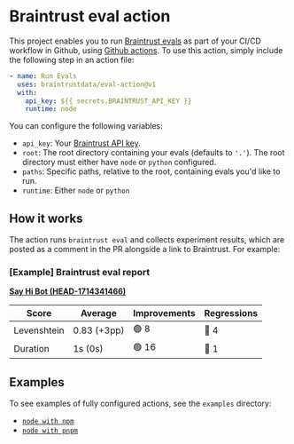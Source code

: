 # Braintrust eval action

This project enables you to run [Braintrust evals](braintrust.dev) as part of
your CI/CD workflow in Github, using
[Github actions](https://github.com/features/actions). To use this action,
simply include the following step in an action file:

```yaml
- name: Run Evals
  uses: braintrustdata/eval-action@v1
  with:
    api_key: ${{ secrets.BRAINTRUST_API_KEY }}
    runtime: node
```

You can configure the following variables:

- `api_key`: Your
  [Braintrust API key](https://www.braintrust.dev/docs/welcome/start#create-an-api-key).
- `root`: The root directory containing your evals (defaults to `'.'`). The root
  directory must either have `node` or `python` configured.
- `paths`: Specific paths, relative to the root, containing evals you'd like to
  run.
- `runtime`: Either `node` or `python`

## How it works

The action runs `braintrust eval` and collects experiment results, which are
posted as a comment in the PR alongside a link to Braintrust. For example:

### [Example] Braintrust eval report

**[Say Hi Bot (HEAD-1714341466)](https://www.braintrustdata.com/app/braintrustdata.com/p/Say%20Hi%20Bot/experiments/HEAD-1714341466)**

| Score       | Average     | Improvements | Regressions |
| ----------- | ----------- | ------------ | ----------- |
| Levenshtein | 0.83 (+3pp) | 🟢 8         | 🔴 4        |
| Duration    | 1s (0s)     | 🟢 16        | 🔴 1        |

## Examples

To see examples of fully configured actions, see the `examples` directory:

- [`node with npm`](./examples/npm.yml)
- [`node with pnpm`](./examples/pnpm.yml)
